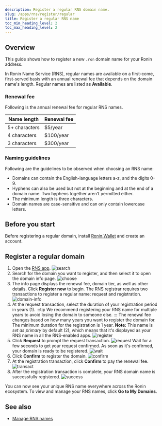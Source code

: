 ```yaml
---
description: Register a regular RNS domain name.
slug: /apps/rns/register/regular
title: Register a regular RNS name
toc_min_heading_level: 2
toc_max_heading_level: 2
---
```


## Overview

This guide shows how to register a new `.ron` domain name for your Ronin address.

In Ronin Name Service (RNS), regular names are available on a first-come, first-served basis with an annual renewal fee that depends on the domain name's length. Regular names are listed as **Available**.

### Renewal fee

Following is the annual renewal fee for regular RNS names.

| Name length | Renewal fee |
|---|---|
| 5+ characters | $5/year |
| 4 characters | $100/year |
| 3 characters | $300/year |

### Naming guidelines

Following are the guidelines to be observed when choosing an RNS name:

* Domains can contain the English-language letters a-z, and the digits 0-9.
* Hyphens can also be used but not at the beginning and at the end of a domain name. Two hyphens together aren't permitted either.
* The minimum length is three characters.
* Domain names are case-sensitive and can only contain lowercase letters.

## Before you start

Before registering a regular domain, install [Ronin Wallet](https://wallet.roninchain.com) and create an account.

## Register a regular domain

1. Open the [RNS app](https://id.roninchain.com).
![search](../../assets/regular/search.png)
1. Search for the domain you want to register, and then select it to open the domain info page.
![choose](../../assets/regular/choose.png)
1. The info page displays the renewal fee, domain tier, as well as other details. Click **Register now** to begin. The RNS registrar requires two transactions to register a regular name: request and registration.
![domain-info](../../assets/regular/domain-info.png)
1. At the request transaction, select the duration of your registration period in years (1).
   :::tip
   We recommend registering your RNS name for multiple years to avoid losing the domain to someone else.
   :::
   The renewal fee changes based on how many years you want to register the domain for. The minimum duration for the registration is 1 year. **Note:** This name is *set as primary* by default (2), which means that it's displayed as your RNS name in all the RNS-enabled apps.
![register](../../assets/regular/register.png)
1. Click **Request** to prompt the request transaction.
![request](../../assets/regular/request.png)
   Wait for a few seconds to get your request confirmed. As soon as it's confirmed, your domain is ready to be registered.
![wait](../../assets/regular/wait.png)
1. Click **Confirm** to register the domain.
![confirm](../../assets/regular/confirm.png)
1. At the registration transaction, click **Confirm** to pay the renewal fee.
![transact](../../assets/regular/transact.png)
1. After the registration transaction is complete, your RNS domain name is successfully registered.
![success](../../assets/regular/success.png)

You can now see your unique RNS name everywhere across the Ronin ecosystem. To view and manage your RNS names, click **Go to My Domains**.

## See also

* [Manage RNS names](./../../manage.md)
